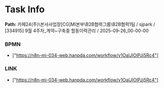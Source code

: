 # Task Info

**Path:** 카페24(주)\본사사업장\[CG]MI본부\B2B협력그룹\B2B협력1팀 / sjpark / [334915] 9월 4주차_계약~구축중 할동이력관리 / 2025-09-26_00-00-00

### BPMN
- ["https://n8n-mi-034-web.hanpda.com/workflow/v1OalJlOlPJj5Rc4"]

### LINK
- ["https://n8n-mi-034-web.hanpda.com/workflow/v1OalJlOlPJj5Rc4"]

